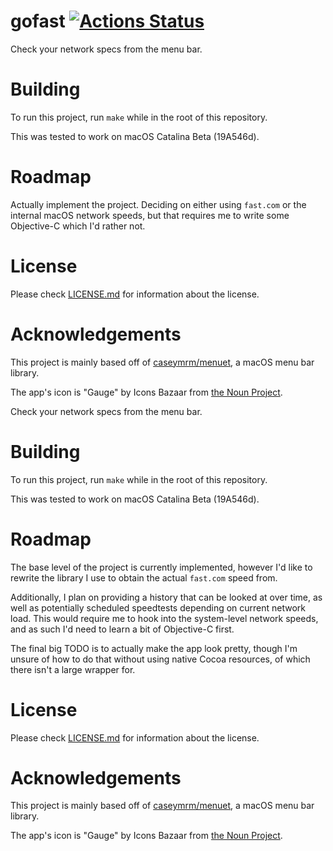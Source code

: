 # gofast [![Actions Status](https://github.com/johnaoss/gofast/workflows/Go/badge.svg)](https://github.com/johnaoss/gofast/actions)


Check your network specs from the menu bar.

# Building

To run this project, run `make` while in the root of this repository.

This was tested to work on macOS Catalina Beta (19A546d).

# Roadmap

Actually implement the project. Deciding on either using `fast.com` or the internal macOS network speeds, but that requires me to write some Objective-C which I'd rather not.

# License

Please check [LICENSE.md](LICENSE.md) for information about the license.

# Acknowledgements

This project is mainly based off of [caseymrm/menuet](github.com/caseymrm/menuet), a macOS menu bar library.

The app's icon is "Gauge" by Icons Bazaar from [the Noun Project](https://thenounproject.com/search/?q=gauge&i=624881).

Check your network specs from the menu bar.

# Building

To run this project, run `make` while in the root of this repository.

This was tested to work on macOS Catalina Beta (19A546d).

# Roadmap

The base level of the project is currently implemented, however I'd like to rewrite the library I use to obtain the actual `fast.com` speed from. 

Additionally, I plan on providing a history that can be looked at over time, as well as potentially scheduled speedtests depending on current network load. This would require me to hook into the system-level network speeds, and as such I'd need to learn a bit of Objective-C first.

The final big TODO is to actually make the app look pretty, though I'm unsure of how to do that without using native Cocoa resources, of which there isn't a large wrapper for. 

# License

Please check [LICENSE.md](LICENSE.md) for information about the license.

# Acknowledgements

This project is mainly based off of [caseymrm/menuet](github.com/caseymrm/menuet), a macOS menu bar library.

The app's icon is "Gauge" by Icons Bazaar from [the Noun Project](https://thenounproject.com/search/?q=gauge&i=624881).
